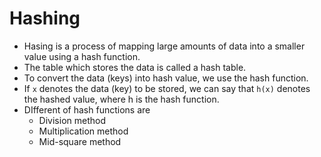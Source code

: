 # Hashing
- Hasing is a process of mapping large amounts of data into a smaller value using a hash function.
- The table which stores the data is called a hash table.
- To convert the data (keys) into hash value, we use the hash function.
- If `x` denotes the data (key) to be stored, we can say that `h(x)` denotes the hashed value, where h is the hash function.
- DIfferent of hash functions are
  - Division method
  - Multiplication method
  - Mid-square method
 
